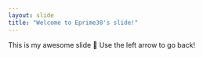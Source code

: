 ```yaml
---
layout: slide
title: "Welcome to Eprime30's slide!"
---
```

This is my awesome slide :tada:
Use the left arrow to go back!
